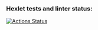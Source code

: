 ### Hexlet tests and linter status:
[![Actions Status](https://github.com/anastaszlen/frontend-project-44/actions/workflows/hexlet-check.yml/badge.svg)](https://github.com/anastaszlen/frontend-project-44/actions)